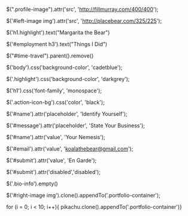 <!-- Use the same approach to select the element that contains the photo of the sky and change the src attribute to another picture URL of your choosing. -->

$(".profile-image").attr('src', 'http://fillmurray.com/400/400');

$('#left-image img').attr('src', 'http://placebear.com/325/225');

<!-- Select the heading that says "Panda the Bear" and change it to your own name. (hint: use text()) -->

$('h1.highlight').text("Margarita the Bear")

<!-- Select the heading that says "Employment" and change it to something else. (hint: use a descendant selector) -->

$('#employment h3').text("Things I Did")


<!-- Panda the Bear is lying about their skills! Take the "time travel" skill off the page to satisfy your personal sense of justice. Use your googling and docs-skimming skillz to find a jQuery function that will allow you to remove elements from the DOM. (hint: there are multiple ways of doing this, but the parent() function might be useful when it comes to selecting the right element) -->

$("#time-travel").parent().remove()

<!-- Change the colour of the body. (hint: use css()) -->

$('body').css('background-color', 'cadetblue');

<!-- Change the colour used by the highlight class. -->

$('.highlight').css('background-color', 'darkgrey');

<!-- Change the font family of the h1 to 'monospace'. -->

$('h1').css('font-family', 'monospace');

<!-- Find a way to select the round icons in the sidebar and then change their colour. -->

$('.action-icon-bg').css('color', 'black');

<!-- Scroll down to the contact form. Change the placeholder attribute of the name field to "identify yourself". -->

$('#name').attr('placeholder', 'Identify Yourself');


<!-- Change the placeholder attribute of the message field to "state your business". -->

$('#message').attr('placeholder', 'State Your Business');


<!-- Give the name field a "value" attribute of "your nemesis". -->

$('#name').attr('value', 'Your Nemesis');


<!-- Change the value attribute of the email field to "koalathebear@gmail.com". -->

$('#email').attr('value', 'koalathebear@gmail.com');


<!-- Change the value of the submit button on the contact form to "En garde!". -->

$('#submit').attr('value', 'En Garde');

<!-- We should stop Koala from sending an email to Panda that they might regret! Find a way to disable the submit button  -->

$('#submit').attr('disabled','disabled');

<!-- We should help Panda protect their privacy by clearing their personal details from the sidebar. You can use empty() to do this. -->

$('.bio-info').empty()

<!-- That drawing of Pikachu is really cute. Let’s duplicate it using clone() and insert it at the bottom of the .portfolio-container using insertAfter() or appendTo(). -->

$('#right-image img').clone().appendTo('.portfolio-container');

<!-- Wow, that was so satisfying I think we should do it 10 more times. Use a for loop to help you do this. -->

for (i = 0; i < 10; i++){ pikachu.clone().appendTo('.portfolio-container')}



<!-- Let’s add a message about when the page was last updated. We'll do this by appending a new <li> element to the <ul> in the sidebar (you might need to refresh the page to bring back the list items that we emptied out earlier). -->
